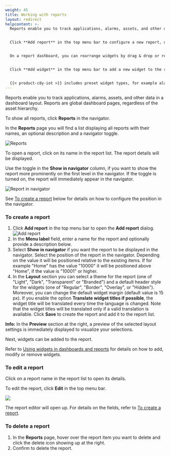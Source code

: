 ```yaml
---
weight: 45
title: Working with reports
layout: redirect
helpcontent: >-
  Reports enable you to track applications, alarms, assets, and other data by using a set of widgets in a dashboard layout. Widgets can display maps, images, graphs, tables and other graphic representations of data. In contrast to dashboards, reports show global data, regardless of the asset hierarchy.


  Click **Add report** in the top menu bar to configure a new report, or use the menu icon to editor delete exports.


  On a report dashboard, you can rearrange widgets by drag & drop or resize them using the arrow icon.


  Click **Add widget** in the top menu bar to add a new widget to the report or use the cogwheel icon to edit or remove widgets.


  {{< product-c8y-iot >}} includes preset widget types, for example alarm or data point lists, linear or radial gauges. Since each widget type displays different data, different parameters are required to configure it. See the Widgets collection documentation for details on each widget type and its configuration.
---
```


<!-- -->

Reports enable you to track applications, alarms, assets, and other data in a dashboard layout. Reports are global dashboard pages, regardless of the asset hierarchy.

To show all reports, click **Reports** in the navigator.

In the **Reports** page you will find a list displaying all reports with their names, an optional description and a navigator toggle.

![Reports](/images/users-guide/cockpit/cockpit-reports-list.png)

To open a report, click on its name in the report list. The report details will be displayed.

Use the toggle in the **Show in navigator** column, if you want to show the report more prominently on the first level in the navigator. If the toggle is turned on, the report will immediately appear in the navigator.

![Report in navigator](/images/users-guide/cockpit/cockpit-reports-navigator.png)

See [To create a report](#create-report) below for details on how to configure the position in the navigator.


<a name="create-report"></a>
### To create a report

1. Click **Add report** in the top menu bar to open the **Add report** dialog.
  <br>![Add report](/images/users-guide/cockpit/cockpit-report-add.png)<br>
2. In the **Menu label** field, enter a name for the report and optionally provide a description below.
3. Select **Show in navigator** if you want the report to be displayed in the navigator. Select the position of the report in the navigator. Depending on the value it will be positioned relative to the existing items. If for example "Home" has the value "10000" it will be positioned above "Home", if the value is "10001" or higher.
4. In the **Layout** section you can select a theme for the report (one of "Light", "Dark", "Transparent" or "Branded") and a default header style for the widgets (one of "Regular", "Border", "Overlay", or "Hidden"). Moreover, you can change the default widget margin (default value is 15 px).
If you enable the option **Translate widget titles if possible**, the widget title will be translated every time the language is changed. Note that the widget titles will be translated only if a valid translation is available.
Click **Save** to create the report and add it to the report list.

**Info:** In the **Preview** section at the right, a preview of the selected layout settings is immediately displayed to visualize your selections.

Next, widgets can be added to the report.

Refer to [Using widgets in dashboards and reports](#using-widgets) for details on how to add, modify or remove widgets.

### To edit a report

Click on a report name in the report list to open its details.

To edit the report, click **Edit** in the top menu bar.

<img src="/images/users-guide/cockpit/cockpit-report-edit.png" name="Edit report"/>

The report editor will open up. For details on the fields, refer to [To create a report](#create-report).


### To delete a report

1. In the **Reports** page, hover over the report item you want to delete and click the delete icon showing up at the right.
2. Confirm to delete the report.
